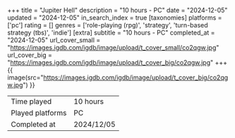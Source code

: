 +++
title = "Jupiter Hell"
description = "10 hours - PC"
date = "2024-12-05"
updated = "2024-12-05"
in_search_index = true
[taxonomies]
platforms = ['pc']
rating = []
genres = ['role-playing (rpg)', 'strategy', 'turn-based strategy (tbs)', 'indie']
[extra]
subtitle = "10 hours - PC"
completed_at = "2024-12-05"
url_cover_small = "https://images.igdb.com/igdb/image/upload/t_cover_small/co2qgw.jpg"
url_cover_big = "https://images.igdb.com/igdb/image/upload/t_cover_big/co2qgw.jpg"
+++
{{ image(src="https://images.igdb.com/igdb/image/upload/t_cover_big/co2qgw.jpg") }}

|              |            |
| ------------ | ---------- |
| Time played  | 10 hours |
| Played platforms    | PC |
| Completed at | 2024/12/05 |


